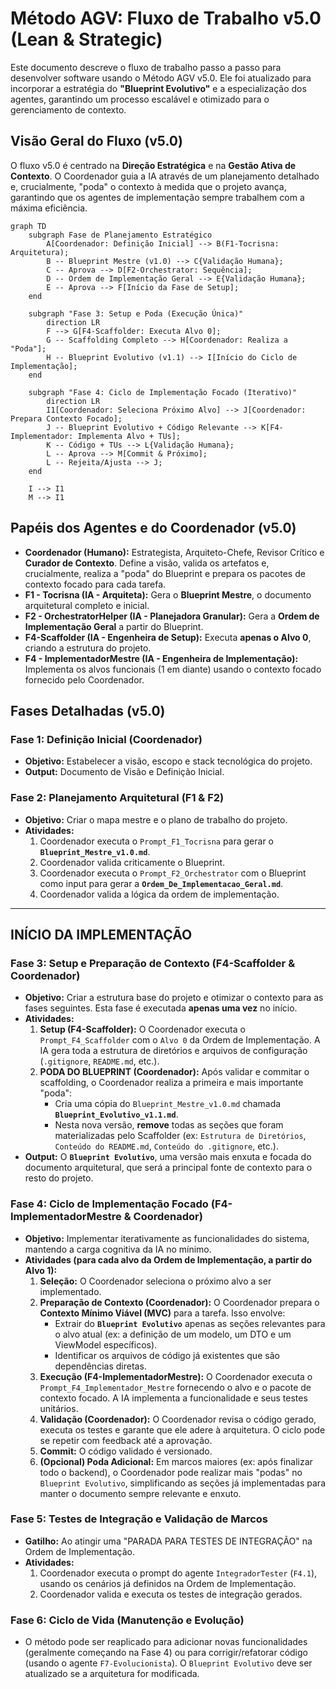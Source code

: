 # Método AGV: Fluxo de Trabalho v5.0 (Lean & Strategic)

Este documento descreve o fluxo de trabalho passo a passo para desenvolver software usando o Método AGV v5.0. Ele foi atualizado para incorporar a estratégia do **"Blueprint Evolutivo"** e a especialização dos agentes, garantindo um processo escalável e otimizado para o gerenciamento de contexto.

## Visão Geral do Fluxo (v5.0)

O fluxo v5.0 é centrado na **Direção Estratégica** e na **Gestão Ativa de Contexto**. O Coordenador guia a IA através de um planejamento detalhado e, crucialmente, "poda" o contexto à medida que o projeto avança, garantindo que os agentes de implementação sempre trabalhem com a máxima eficiência.

```mermaid
graph TD
    subgraph Fase de Planejamento Estratégico
        A[Coordenador: Definição Inicial] --> B(F1-Tocrisna: Arquitetura);
        B -- Blueprint Mestre (v1.0) --> C{Validação Humana};
        C -- Aprova --> D[F2-Orchestrator: Sequência];
        D -- Ordem de Implementação Geral --> E{Validação Humana};
        E -- Aprova --> F[Início da Fase de Setup];
    end

    subgraph "Fase 3: Setup e Poda (Execução Única)"
        direction LR
        F --> G[F4-Scaffolder: Executa Alvo 0];
        G -- Scaffolding Completo --> H[Coordenador: Realiza a "Poda"];
        H -- Blueprint Evolutivo (v1.1) --> I[Início do Ciclo de Implementação];
    end

    subgraph "Fase 4: Ciclo de Implementação Focado (Iterativo)"
        direction LR
        I1[Coordenador: Seleciona Próximo Alvo] --> J[Coordenador: Prepara Contexto Focado];
        J -- Blueprint Evolutivo + Código Relevante --> K[F4-Implementador: Implementa Alvo + TUs];
        K -- Código + TUs --> L{Validação Humana};
        L -- Aprova --> M[Commit & Próximo];
        L -- Rejeita/Ajusta --> J;
    end

    I --> I1
    M --> I1
```

## Papéis dos Agentes e do Coordenador (v5.0)

- **Coordenador (Humano):** Estrategista, Arquiteto-Chefe, Revisor Crítico e **Curador de Contexto**. Define a visão, valida os artefatos e, crucialmente, realiza a "poda" do Blueprint e prepara os pacotes de contexto focado para cada tarefa.
- **F1 - Tocrisna (IA - Arquiteta):** Gera o **Blueprint Mestre**, o documento arquitetural completo e inicial.
- **F2 - OrchestratorHelper (IA - Planejadora Granular):** Gera a **Ordem de Implementação Geral** a partir do Blueprint.
- **F4-Scaffolder (IA - Engenheira de Setup):** Executa **apenas o Alvo 0**, criando a estrutura do projeto.
- **F4 - ImplementadorMestre (IA - Engenheira de Implementação):** Implementa os alvos funcionais (1 em diante) usando o contexto focado fornecido pelo Coordenador.

## Fases Detalhadas (v5.0)

### Fase 1: Definição Inicial (Coordenador)

- **Objetivo:** Estabelecer a visão, escopo e stack tecnológica do projeto.
- **Output:** Documento de Visão e Definição Inicial.

### Fase 2: Planejamento Arquitetural (F1 & F2)

- **Objetivo:** Criar o mapa mestre e o plano de trabalho do projeto.
- **Atividades:**
  1. Coordenador executa o `Prompt_F1_Tocrisna` para gerar o **`Blueprint_Mestre_v1.0.md`**.
  2. Coordenador valida criticamente o Blueprint.
  3. Coordenador executa o `Prompt_F2_Orchestrator` com o Blueprint como input para gerar a **`Ordem_De_Implementacao_Geral.md`**.
  4. Coordenador valida a lógica da ordem de implementação.

---

## **INÍCIO DA IMPLEMENTAÇÃO**

### Fase 3: Setup e Preparação de Contexto (F4-Scaffolder & Coordenador)

- **Objetivo:** Criar a estrutura base do projeto e otimizar o contexto para as fases seguintes. Esta fase é executada **apenas uma vez** no início.
- **Atividades:**
  1. **Setup (F4-Scaffolder):** O Coordenador executa o `Prompt_F4_Scaffolder` com o `Alvo 0` da Ordem de Implementação. A IA gera toda a estrutura de diretórios e arquivos de configuração (`.gitignore`, `README.md`, etc.).
  2. **PODA DO BLUEPRINT (Coordenador):** Após validar e commitar o scaffolding, o Coordenador realiza a primeira e mais importante "poda":
     - Cria uma cópia do `Blueprint_Mestre_v1.0.md` chamada **`Blueprint_Evolutivo_v1.1.md`**.
     - Nesta nova versão, **remove** todas as seções que foram materializadas pelo Scaffolder (ex: `Estrutura de Diretórios`, `Conteúdo do README.md`, `Conteúdo do .gitignore`, etc.).
- **Output:** O **`Blueprint Evolutivo`**, uma versão mais enxuta e focada do documento arquitetural, que será a principal fonte de contexto para o resto do projeto.

### Fase 4: Ciclo de Implementação Focado (F4-ImplementadorMestre & Coordenador)

- **Objetivo:** Implementar iterativamente as funcionalidades do sistema, mantendo a carga cognitiva da IA no mínimo.
- **Atividades (para cada alvo da Ordem de Implementação, a partir do Alvo 1):**
  1. **Seleção:** O Coordenador seleciona o próximo alvo a ser implementado.
  2. **Preparação de Contexto (Coordenador):** O Coordenador prepara o **Contexto Mínimo Viável (MVC)** para a tarefa. Isso envolve:
     - Extrair do **`Blueprint Evolutivo`** apenas as seções relevantes para o alvo atual (ex: a definição de um modelo, um DTO e um ViewModel específicos).
     - Identificar os arquivos de código já existentes que são dependências diretas.
  3. **Execução (F4-ImplementadorMestre):** O Coordenador executa o `Prompt_F4_Implementador_Mestre` fornecendo o alvo e o pacote de contexto focado. A IA implementa a funcionalidade e seus testes unitários.
  4. **Validação (Coordenador):** O Coordenador revisa o código gerado, executa os testes e garante que ele adere à arquitetura. O ciclo pode se repetir com feedback até a aprovação.
  5. **Commit:** O código validado é versionado.
  6. **(Opcional) Poda Adicional:** Em marcos maiores (ex: após finalizar todo o backend), o Coordenador pode realizar mais "podas" no `Blueprint Evolutivo`, simplificando as seções já implementadas para manter o documento sempre relevante e enxuto.

### Fase 5: Testes de Integração e Validação de Marcos

- **Gatilho:** Ao atingir uma "PARADA PARA TESTES DE INTEGRAÇÃO" na Ordem de Implementação.
- **Atividades:**
  1. Coordenador executa o prompt do agente `IntegradorTester` (`F4.1`), usando os cenários já definidos na Ordem de Implementação.
  2. Coordenador valida e executa os testes de integração gerados.

### Fase 6: Ciclo de Vida (Manutenção e Evolução)

- O método pode ser reaplicado para adicionar novas funcionalidades (geralmente começando na Fase 4) ou para corrigir/refatorar código (usando o agente `F7-Evolucionista`). O `Blueprint Evolutivo` deve ser atualizado se a arquitetura for modificada.
